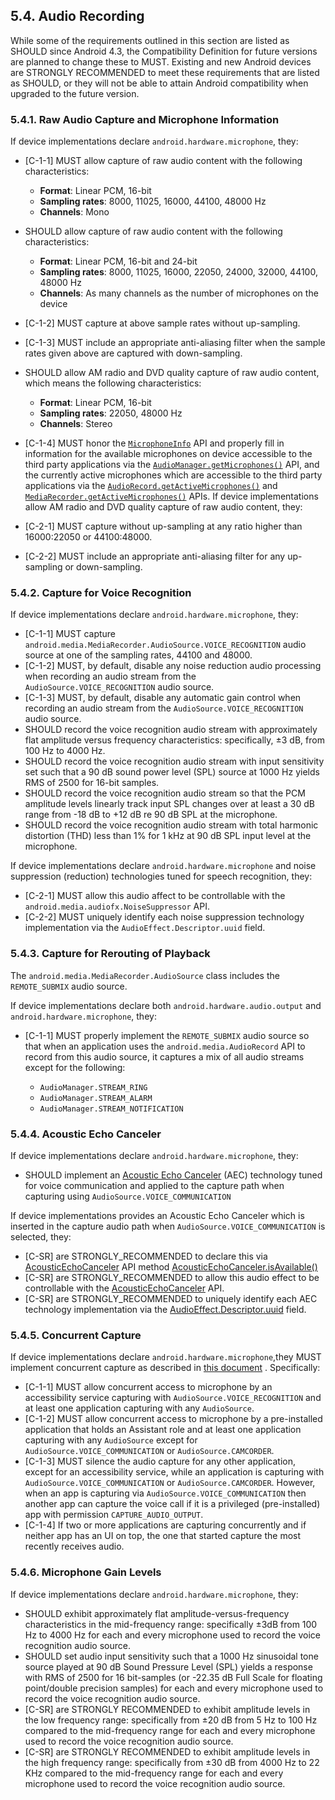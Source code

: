 ## 5.4\. Audio Recording

While some of the requirements outlined in this section are listed as SHOULD
since Android 4.3, the Compatibility Definition for future versions are planned
to change these to MUST. Existing and new Android devices are STRONGLY
RECOMMENDED to meet these requirements that are listed as SHOULD, or they
will not be able to attain Android compatibility when upgraded to the future
version.

### 5.4.1\. Raw Audio Capture and Microphone Information

If device implementations declare `android.hardware.microphone`, they:

*   [C-1-1] MUST allow capture of raw audio content with the following
characteristics:

     *   **Format**: Linear PCM, 16-bit
     *   **Sampling rates**: 8000, 11025, 16000, 44100, 48000 Hz
     *   **Channels**: Mono

*   SHOULD allow capture of raw audio content with the following
characteristics:
     *   **Format**: Linear PCM, 16-bit and 24-bit
     *   **Sampling rates**: 8000, 11025, 16000, 22050, 24000, 32000, 44100,
     48000 Hz
     *   **Channels**: As many channels as the number of microphones on the
     device

*   [C-1-2] MUST capture at above sample rates without up-sampling.
*   [C-1-3] MUST include an appropriate anti-aliasing filter when the
sample rates given above are captured with down-sampling.
*   SHOULD allow AM radio and DVD quality capture of raw audio content, which
means the following characteristics:

     *   **Format**: Linear PCM, 16-bit
     *   **Sampling rates**: 22050, 48000 Hz
     *   **Channels**: Stereo
*   [C-1-4] MUST honor the [`MicrophoneInfo`](
    https://developer.android.com/reference/android/media/MicrophoneInfo) API
    and properly fill in information for the available microphones on device
    accessible to the third party applications via the
    [`AudioManager.getMicrophones()`](
    https://developer.android.com/reference/android/media/AudioManager#getMicrophones%28%29)
    API, and the currently active microphones which are accessible to the third
    party applications via the [`AudioRecord.getActiveMicrophones()`](
    https://developer.android.com/reference/android/media/AudioRecord#getActiveMicrophones%28%29)
    and [`MediaRecorder.getActiveMicrophones()`](https://developer.android.com/reference/android/media/MediaRecorder#getActiveMicrophones%28%29)
    APIs.
If device implementations allow AM radio and DVD quality capture of raw audio
content, they:

*   [C-2-1] MUST capture without up-sampling at any ratio higher
than 16000:22050 or 44100:48000.
*   [C-2-2] MUST include an appropriate anti-aliasing filter for any
up-sampling or down-sampling.

### 5.4.2\. Capture for Voice Recognition

If device implementations declare `android.hardware.microphone`, they:

*   [C-1-1] MUST capture
    `android.media.MediaRecorder.AudioSource.VOICE_RECOGNITION` audio source at
    one of the sampling rates, 44100 and 48000.
*   [C-1-2] MUST, by default, disable any noise reduction audio processing when
    recording an audio stream from the `AudioSource.VOICE_RECOGNITION` audio
    source.
*   [C-1-3] MUST, by default, disable any automatic gain control when recording
    an audio stream from the `AudioSource.VOICE_RECOGNITION` audio source.
*   SHOULD record the voice recognition audio stream with approximately flat
    amplitude versus frequency characteristics: specifically, ±3 dB, from 100 Hz
    to 4000 Hz.
*   SHOULD record the voice recognition audio stream with input sensitivity set
    such that a 90 dB sound power level (SPL) source at 1000 Hz yields RMS of
    2500 for 16-bit samples.
*   SHOULD record the voice recognition audio stream so that the PCM amplitude
    levels linearly track input SPL changes over at least a 30 dB range from -18
    dB to +12 dB re 90 dB SPL at the microphone.
*   SHOULD record the voice recognition audio stream with total harmonic
    distortion (THD) less than 1% for 1 kHz at 90 dB SPL input level at the
    microphone.

If device implementations declare `android.hardware.microphone` and noise
suppression (reduction) technologies tuned for speech recognition, they:

*   [C-2-1] MUST allow this audio affect to be controllable with the
    `android.media.audiofx.NoiseSuppressor` API.
*   [C-2-2] MUST uniquely identify each noise suppression technology
    implementation via the `AudioEffect.Descriptor.uuid` field.

### 5.4.3\. Capture for Rerouting of Playback

The `android.media.MediaRecorder.AudioSource` class includes the `REMOTE_SUBMIX`
audio source.

If device implementations declare both `android.hardware.audio.output` and
`android.hardware.microphone`, they:

*   [C-1-1] MUST properly implement the `REMOTE_SUBMIX` audio source so that
when an application uses the `android.media.AudioRecord` API to record from this
audio source, it captures a mix of all audio streams except for the following:

    * `AudioManager.STREAM_RING`
    * `AudioManager.STREAM_ALARM`
    * `AudioManager.STREAM_NOTIFICATION`

### 5.4.4\. Acoustic Echo Canceler

If device implementations declare `android.hardware.microphone`, they:

*   SHOULD implement an [Acoustic Echo Canceler](https://en.wikipedia.org/wiki/Echo_suppression_and_cancellation)
(AEC) technology tuned for voice communication and applied to the capture path
when capturing using `AudioSource.VOICE_COMMUNICATION`

If device implementations provides an Acoustic Echo Canceler which is
inserted in the capture audio path when `AudioSource.VOICE_COMMUNICATION`
is selected, they:

*   [C-SR] are STRONGLY_RECOMMENDED to declare this via [AcousticEchoCanceler](https://developer.android.com/reference/android/media/audiofx/AcousticEchoCanceler)
API method [AcousticEchoCanceler.isAvailable()](https://developer.android.com/reference/android/media/audiofx/AcousticEchoCanceler.html#isAvailable())
*   [C-SR] are STRONGLY_RECOMMENDED to allow this audio effect to be
controllable with the [AcousticEchoCanceler](https://developer.android.com/reference/android/media/audiofx/AcousticEchoCanceler)
API.
*   [C-SR] are STRONGLY_RECOMMENDED to uniquely identify each AEC technology
implementation via the [AudioEffect.Descriptor.uuid](https://developer.android.com/reference/android/media/audiofx/AudioEffect.Descriptor.html#uuid)
field.

### 5.4.5\. Concurrent Capture

If device implementations declare `android.hardware.microphone`,they MUST
implement concurrent capture as described in [this document](
https://developer.android.com/guide/topics/media/sharing-audio-input)
. Specifically:

*   [C-1-1] MUST allow concurrent access to microphone by an accessibility
    service capturing with `AudioSource.VOICE_RECOGNITION` and at least one
    application capturing with any `AudioSource`.
*   [C-1-2] MUST allow concurrent access to microphone by a pre-installed
    application that holds an Assistant role and at least one application
    capturing with any `AudioSource` except for
    `AudioSource.VOICE_COMMUNICATION` or `AudioSource.CAMCORDER`.
*   [C-1-3] MUST silence the audio capture for any other application, except for
    an accessibility service, while an application is capturing with
    `AudioSource.VOICE_COMMUNICATION` or `AudioSource.CAMCORDER`. However, when
    an app is capturing via `AudioSource.VOICE_COMMUNICATION` then another app
    can capture the voice call if it is a privileged (pre-installed) app with
    permission `CAPTURE_AUDIO_OUTPUT`.
*   [C-1-4] If two or more applications are capturing concurrently and if
    neither app has an UI on top, the one that started capture the most recently
    receives audio.

### 5.4.6\. Microphone Gain Levels

If device implementations declare `android.hardware.microphone`, they:

*   SHOULD exhibit approximately flat amplitude-versus-frequency
    characteristics in the mid-frequency range: specifically ±3dB from 100
    Hz to 4000 Hz for each and every microphone used to record the voice
    recognition audio source.
*   SHOULD set audio input sensitivity such that a 1000 Hz sinusoidal
    tone source played at 90 dB Sound Pressure Level (SPL) yields a response
    with RMS of 2500 for 16 bit-samples (or -22.35 dB Full Scale for floating
    point/double precision samples) for each and every microphone used to
    record the voice recognition audio source.
*   [C-SR] are STRONGLY RECOMMENDED to exhibit amplitude levels in the low
    frequency range: specifically from ±20 dB from 5 Hz to 100 Hz compared
    to the mid-frequency range for each and every microphone used to record
    the voice recognition audio source.
*   [C-SR] are STRONGLY RECOMMENDED to exhibit amplitude levels in the
    high frequency range: specifically from ±30 dB from 4000 Hz to 22 KHz
    compared to the mid-frequency range for each and every microphone used
    to record the voice recognition audio source.
